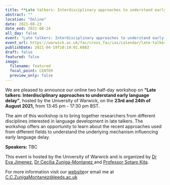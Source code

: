 ```yaml
---
title: **Late talkers: Interdisciplinary approaches to understand early language delay**
abstract: ""
location: "Online"
date: 2021-08-23
date_end: 2021-08-24
all_day: false
event: "Late talkers: Interdisciplinary approaches to understand early language delay"
event_url: https://warwick.ac.uk/fac/cross_fac/ias/calendar/late-talker-workshop-2021/
publishDate: 2021-04-19T10:14:01.688Z
draft: false
featured: false
image:
  filename: featured
  focal_point: CENTER
  preview_only: false
---
```

<!--StartFragment-->

We are pleased to announce our online two half-day workshop on **“Late talkers: Interdisciplinary approaches to understand early language delay”**, hosted by the University of Warwick, on the **23rd and 24th of August 2021,** from 13:45 pm - 17:30 pm BST.

The aim of this workshop is to bring together researchers from different disciplines interested in language development in late talkers. The workshop offers an opportunity to learn about the recent approaches used from different fields to understand the underlying mechanism influencing early language delay. 

**Speakers:** TBC

This event is hosted by the University of Warwick and is organized by [Dr Eva Jimenez](https://www.linkedin.com/in/eva-jim%C3%A9nez-01a689200/?originalSubdomain=uk), [Dr Cecilia Zuniga-Montanez ](https://ahc.leeds.ac.uk/languages/staff/3301/dr-cecilia-zuniga-montanez)and [Professor Sotaro Kita](https://warwick.ac.uk/fac/sci/psych/people/skita/).

For more information visit our [website](https://warwick.ac.uk/fac/cross_fac/ias/calendar/late-talker-workshop-2021/)or email me at C.C.ZunigaMontanez@leeds.ac.uk 

<!--EndFragment-->
